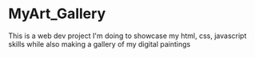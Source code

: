 # MyArt_Gallery
This is a web dev project I'm doing to showcase my html, css, javascript skills while also making a gallery of my digital paintings 
